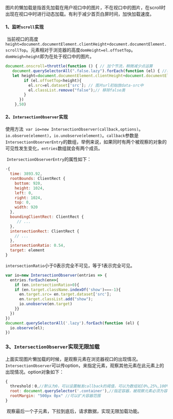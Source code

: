 ​		图片的懒加载是指首先加载在用户视口中的图片，不在视口中的图片，在scroll时出现在视口中时进行动态加载。有利于减少首页白屏时间，加快加载速度。

#### 1、监听`scroll`实现

​		当前视口的高度 `height=document.documentElement.clientHeight+document.documentElement.scrollTop`。元素相对于浏览器的高度`domHeight=el.offsetTop`。`domHeigh<height`即为在处于视口中的图片。

```javascript
document.onscroll=throttle(function () { // 加个节流，稍微减少点运算
   document.querySelectorAll(".false.lazy").forEach(function (el) { //初始含两个类
   let height=document.documentElement.clientHeight+document.documentElement.scrollTop;
        if (el.offsetTop<height){
          el.src=el.dataset['src']; // 图片url初始放data-src中
          el.classList.remove("false");// 移除false类
        }
      })
    },50)
```

#### 2、`IntersectionObserver`实现

​		使用方法` var io=new IntersectionObserver(callback,options)`。`io.observe(element)`，`io.unobserve(element)`。`callback`参数是`IntersectionObserverEntry`的数组，举例来说，如果同时有两个被观察的对象的可见性发生变化，`entries`数组就会有两个成员。

​		`IntersectionObserverEntry`的属性如下：

```javascript
·{
  time: 3893.92,
  rootBounds: ClientRect {
    bottom: 920,
    height: 1024,
    left: 0,
    right: 1024,
    top: 0,
    width: 920
  },
  boundingClientRect: ClientRect {
     // ...
  },
  intersectionRect: ClientRect {
    // ...
  },
  intersectionRatio: 0.54,
  target: element
}
```

​		`intersectionRatio`小于0表示完全不可见，等于1表示完全可见。

```javascript
var io=new IntersectionObserver(entries => {
  entries.forEach(en=>{
    if (en.intersectionRatio>0){
    if (en.target.className.indexOf('show')===-1){
      en.target.src= en.target.dataset['src'];
      en.target.classList.add("show");
      io.unobserve(en.target) 
    }}
  })
})
document.querySelectorAll('.lazy').forEach(function (el) {
  io.observe(el);
})
```

### 3、`IntersectionObserver`实现无限加载

​		上面实现图片懒加载的时候，是观察元素在浏览器视口的出现情况。`IntersectionObserver`可以传option，来指定元素，观察其他元素在此元素上的出现情况。option对象如下：

```javascript
{ 
  threshold：0,//默认为0，可以设置触发callback的阈值，可以为数组如[0%,25%,100%]
  root: document.querySelector('.container'),//指定容器，被观察元素必须为容器的子孙节点
  rootMargin: "500px 0px" //可以扩大容器范围
}
```

​		观察最后一个子元素，下拉到底后，请求数据，实现无限加载功能。
